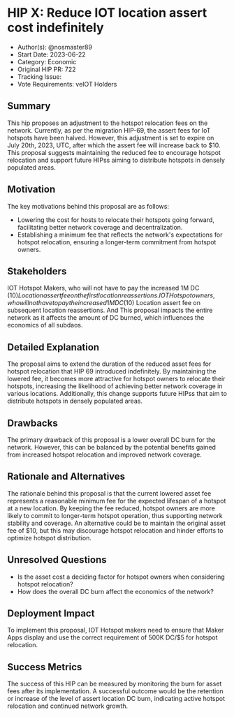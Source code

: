 # HIP X: Reduce IOT location assert cost indefinitely

- Author(s): @nosmaster89
- Start Date: 2023-06-22
- Category: Economic 
- Original HIP PR: 722
- Tracking Issue: <!-- leave this empty; maintainer will create a discussion issue -->
- Vote Requirements: veIOT Holders

## Summary

This hip proposes an adjustment to the hotspot relocation fees on the network. Currently, as per the migration HIP-69, the assert fees for IoT hotspots
have been halved. However, this adjustment is set to expire on July 20th, 2023, UTC, after which the assert fee will increase back to $10. This
proposal suggests maintaining the reduced fee to encourage hotspot relocation and support future HIPss aiming to distribute hotspots in densely 
populated areas.

## Motivation
The key motivations behind this proposal are as follows:

- Lowering the cost for hosts to relocate their hotspots going forward, facilitating better network coverage and decentralization.
- Establishing a minimum fee that reflects the network's expectations for hotspot relocation, ensuring a longer-term commitment from hotspot owners.

## Stakeholders
IOT Hotspot Makers, who will not have to pay the increased 1M DC ($10) Location assert fee on the first location reassertions.
IOT Hotspot owners, who will not have to pay the increased 1M DC ($10) Location assert fee on subsequent location reassertions.
And This proposal impacts the entire network as it affects the amount of DC burned, which influences the economics of all subdaos.

## Detailed Explanation
The proposal aims to extend the duration of the reduced asset fees for hotspot relocation that HIP 69 introduced indefinitely. By maintaining the lowered fee,
it becomes more attractive for hotspot owners to relocate their hotspots, increasing the likelihood of achieving better network coverage
in various locations. Additionally, this change supports future HIPss that aim to distribute hotspots in densely populated areas.


## Drawbacks
The primary drawback of this proposal is a lower overall DC burn for the network.
However, this can be balanced by the potential benefits gained from increased hotspot relocation and improved network coverage.

## Rationale and Alternatives

The rationale behind this proposal is that the current lowered asset fee represents a reasonable minimum fee for the expected lifespan of a hotspot at a new location. By keeping the fee reduced, hotspot owners are more likely to commit to longer-term hotspot operation, thus supporting network stability and coverage.
An alternative could be to maintain the original asset fee of $10, but this may discourage hotspot relocation and hinder efforts to optimize hotspot distribution.

## Unresolved Questions

- Is the asset cost a deciding factor for hotspot owners when considering hotspot relocation?
- How does the overall DC burn affect the economics of the network?

## Deployment Impact

To implement this proposal, IOT Hotspot makers need to ensure that Maker Apps display and use the correct requirement of 500K DC/$5 for hotspot relocation.

## Success Metrics

The success of this HIP can be measured by monitoring the burn for asset fees after its implementation. A successful outcome would be the retention or increase of the level of assert location DC burn, indicating active hotspot relocation and continued network growth.
